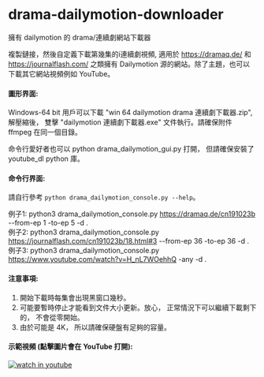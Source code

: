 # drama-dailymotion-downloader
擁有 dailymotion 的 drama/連續劇網站下載器  

複製鏈接，然後自定義下載第幾集的i連續劇視頻, 適用於 https://dramaq.de/ 和 https://journalflash.com/ 之類擁有 Dailymotion 源的網站。除了主題，也可以下載其它網站視頻例如 YouTube。

#### 圖形界面:
Windows-64 bit 用戶可以下載 "win 64 dailymotion drama 連續劇下載器.zip", 解壓縮後， 雙擊 "dailymotion 連續劇下載器.exe" 文件執行。請確保附件 ffmpeg 在同一個目錄。 

命令行愛好者也可以 python drama_dailymotion_gui.py 打開， 但請確保安裝了 youtube_dl python 庫。

#### 命令行界面:
請自行參考 `python drama_dailymotion_console.py --help`。

例子1: python3 drama_dailymotion_console.py https://dramaq.de/cn191023b --from-ep 1 -to-ep 5 -d .   
例子2: python3 drama_dailymotion_console.py https://journalflash.com/cn191023b/18.html#3 --from-ep 36 -to-ep 36 -d .  
例子3: python3 drama_dailymotion_console.py https://www.youtube.com/watch?v=H_nL7WOehhQ -any -d .  

#### 注意事項:

1. 開始下載時每集會出現黑窗口幾秒。
2. 可能要暫時停止才能看到文件大小更新。放心， 正常情況下可以繼續下載剩下的， 不會從零開始。
3. 由於可能是 4K， 所以請確保硬盤有足夠的容量。

#### 示範視頻 (點擊圖片會在 YouTube 打開):

[![watch in youtube](https://i.ytimg.com/vi/uRGLsl4pPUk/hqdefault.jpg)](https://www.youtube.com/watch?v=uRGLsl4pPUk "Dailymotion Drama 連續劇下載器")

